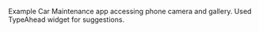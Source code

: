 Example Car Maintenance app accessing phone camera and gallery. Used TypeAhead widget for suggestions.


